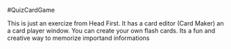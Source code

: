 #QuizCardGame

This is just an exercize from Head First. It has a card editor (Card Maker) an a card player window. You can create your own flash cards. Its a fun and creative way to memorize importand informations 